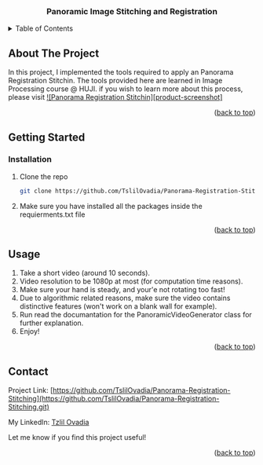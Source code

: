 

<!-- PROJECT LOGO -->
<br />
<div align="center">
  <a href="https://github.com/TslilOvadia/Panorama-Registration-Stitching">
  </a>

<h3 align="center">Panoramic Image Stitching and Registration</h3>

  <p align="center">
  </p>
</div>



<!-- TABLE OF CONTENTS -->
<details>
  <summary>Table of Contents</summary>
  <ol>
    <li>
      <a href="#about-the-project">About The Project</a>
      <ul>
      </ul>
    </li>
    <li>
      <a href="#getting-started">Getting Started</a>
      <ul>
        <li><a href="#prerequisites">Prerequisites</a></li>
        <li><a href="#installation">Installation</a></li>
      </ul>
    </li>
    <li><a href="#usage">Usage</a></li>
    <li><a href="#contact">Contact</a></li>
  </ol>
</details>



<!-- ABOUT THE PROJECT -->
## About The Project
In this project, I implemented the tools required to apply an Panorama Registration Stitchin.
The tools provided here are learned in Image Processing course @ HUJI.
if you wish to learn more about this process, please visit [![Panorama Registration Stitchin][product-screenshot]](https://en.wikipedia.org/wiki/Image_stitching)



<p align="right">(<a href="#top">back to top</a>)</p>

## Getting Started

<!-- GETTING STARTED -->


### Installation

1. Clone the repo
   ```sh
   git clone https://github.com/TslilOvadia/Panorama-Registration-Stitching.git
   ```
2. Make sure you have installed all the packages inside the requierments.txt file


<p align="right">(<a href="#top">back to top</a>)</p>



<!-- USAGE EXAMPLES -->
## Usage
1. Take a short video (around 10 seconds).
2. Video resolution to be 1080p at most (for computation time reasons).
3. Make sure your hand is steady, and your'e not rotating too fast!
4. Due to algorithmic related reasons, make sure the video contains distinctive features (won't work on a blank wall for example).
5. Run read the documantation for the PanoramicVideoGenerator class for further explanation.
6. Enjoy!


<p align="right">(<a href="#top">back to top</a>)</p>


<!-- CONTACT -->
## Contact

Project Link: [https://github.com/TslilOvadia/Panorama-Registration-Stitching](https://github.com/TslilOvadia/Panorama-Registration-Stitching.git)

My LinkedIn: [Tzlil Ovadia](https://www.linkedin.com/in/tzlil-ovadia/)

Let me know if you find this project useful!

<p align="right">(<a href="#top">back to top</a>)</p>



